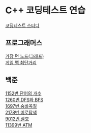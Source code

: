 # C++ 코딩테스트 연습

[코딩테스트 스터디](https://github.com/JeongHPark/2022-Algorithm-Study/tree/jsd)  <br/>

## 프로그래머스
[가장 먼 노드(그래프)](https://github.com/seungdo1234/CodingTestPractice/tree/main/Programmers/%EA%B7%B8%EB%9E%98%ED%94%84)  <br/>
[게임 맵 최단거리](https://github.com/seungdo1234/CodingTestPractice/blob/main/Programmers/%EA%B2%8C%EC%9E%84%20%EB%A7%B5%20%EC%B5%9C%EB%8B%A8%EA%B1%B0%EB%A6%AC/%EA%B2%8C%EC%9E%84%20%EB%A7%B5%20%EC%B5%9C%EB%8B%A8%EA%B1%B0%EB%A6%AC.cpp)  <br/>
## 백준
[1152번 단어의 개수](https://github.com/seungdo1234/CodingTestPractice/blob/main/Baekjoon/1152%EB%B2%88%20%EB%8B%A8%EC%96%B4%EC%9D%98%20%EA%B0%9C%EC%88%98/%EB%8B%A8%EC%96%B4%EC%9D%98%20%EA%B0%9C%EC%88%98.cpp)  <br/>
[1260번 DFS와 BFS](https://github.com/seungdo1234/CodingTestPractice/blob/main/Baekjoon/1260%EB%B2%88%20DFS%EC%99%80%20BFS/DFS%EC%99%80%20BFS.cpp)  <br/>
[1697번 숨바꼭질](https://github.com/seungdo1234/CodingTestPractice/blob/main/Baekjoon/1697%EB%B2%88%20%EC%88%A8%EB%B0%94%EA%BC%AD%EC%A7%88/1697%EB%B2%88%20%EC%88%A8%EB%B0%94%EA%BC%AD%EC%A7%88.cpp)  <br/>
[2178번 미로탐색](https://github.com/seungdo1234/CodingTestPractice/blob/main/Baekjoon/2178%EB%B2%88%20%EB%AF%B8%EB%A1%9C%ED%83%90%EC%83%89/2178%EB%B2%88%20%EB%AF%B8%EB%A1%9C%ED%83%90%EC%83%89.cpp)  <br/>
[9012번 괄호](https://github.com/seungdo1234/CodingTestPractice/blob/main/Baekjoon/9012%EB%B2%88%20%EA%B4%84%ED%98%B8/9012%EB%B2%88%20%EA%B4%84%ED%98%B8.cpp)  <br/>
[11399번 ATM](https://github.com/seungdo1234/CodingTestPractice/blob/main/Baekjoon/11399%EB%B2%88%20ATM/11399%EB%B2%88%20ATM.cpp)  <br/>

